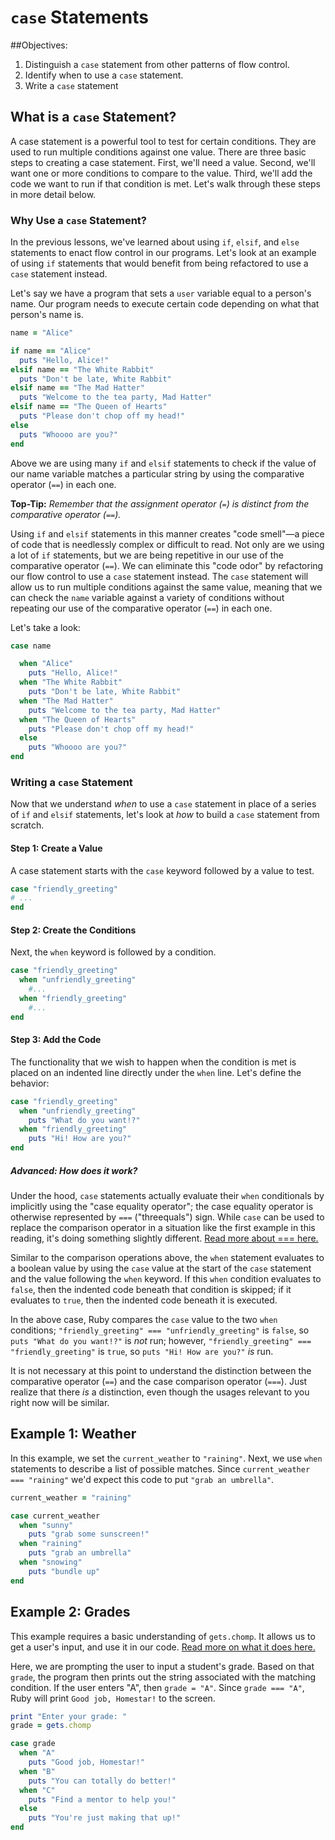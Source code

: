 # `case` Statements

##Objectives:

1. Distinguish a `case` statement from other patterns of flow control.
2. Identify when to use a `case` statement.
3. Write a `case` statement

## What is a `case` Statement?

A case statement is a powerful tool to test for certain conditions. They are used to run multiple conditions against one value. There are three basic steps to creating a case statement. First, we'll need a value. Second, we'll want one or more conditions to compare to the value. Third, we'll add the code we want to run if that condition is met. Let's walk through these steps in more detail below.

### Why Use a `case` Statement?

In the previous lessons, we've learned about using `if`, `elsif`, and `else` statements to enact flow control in our programs. Let's look at an example of using `if` statements that would benefit from being refactored to use a `case` statement instead. 

Let's say we have a program that sets a `user` variable equal to a person's name. Our program needs to execute certain code depending on what that person's name is. 

```ruby
name = "Alice"

if name == "Alice"
  puts "Hello, Alice!"
elsif name == "The White Rabbit"
  puts "Don't be late, White Rabbit"
elsif name == "The Mad Hatter"
  puts "Welcome to the tea party, Mad Hatter"
elsif name == "The Queen of Hearts"
  puts "Please don't chop off my head!"
else
  puts "Whoooo are you?"
end 

```

Above we are using many `if` and `elsif` statements to check if the value of our name variable matches a particular string by using the comparative operator (`==`) in each one. 

**Top-Tip:** *Remember that the assignment operator (*`=`*) is distinct from the comparative operator (*`==`*).*

Using `if` and `elsif` statements in this manner creates "code smell"—a piece of code that is needlessly complex or difficult to read. Not only are we using a lot of `if` statements, but we are being repetitive in our use of the comparative operator (`==`). We can eliminate this "code odor" by refactoring our flow control to use a `case` statement instead. The `case` statement will allow us to run multiple conditions against the same value, meaning that we can check the `name` variable against a variety of conditions without repeating our use of the comparative operator (`==`) in each one. 

Let's take a look: 

```ruby
case name 

  when "Alice"
    puts "Hello, Alice!"
  when "The White Rabbit"
    puts "Don't be late, White Rabbit"
  when "The Mad Hatter"
    puts "Welcome to the tea party, Mad Hatter"
  when "The Queen of Hearts"
    puts "Please don't chop off my head!"
  else 
    puts "Whoooo are you?"
end
```

### Writing a `case` Statement

Now that we understand *when* to use a `case` statement in place of a series of `if` and `elsif` statements, let's look at *how* to build a `case` statement from scratch. 

#### Step 1: Create a Value

A case statement starts with the `case` keyword followed by a value to test.

```ruby
case "friendly_greeting"
# ...
end
```

#### Step 2: Create the Conditions

Next, the `when` keyword is followed by a condition.

```ruby
case "friendly_greeting"
  when "unfriendly_greeting"
    #...
  when "friendly_greeting"
    #...
end
```

#### Step 3: Add the Code

The functionality that we wish to happen when the condition is met is placed on an indented line directly under the `when` line. Let's define the behavior:

```ruby
case "friendly_greeting"
  when "unfriendly_greeting"
    puts "What do you want!?"
  when "friendly_greeting"
    puts "Hi! How are you?"
end
```

##### Advanced: How does it work?

Under the hood, `case` statements actually evaluate their `when` conditionals by implicitly using the "case equality operator"; the case equality operator is otherwise represented by `===` ("threequals") sign. While `case` can be used to replace the comparison operator in a situation like the first example in this reading, it's doing something slightly different. [Read more about === here.](http://stackoverflow.com/questions/3422223/vs-in-ruby?lq=1)

Similar to the comparison operations above, the `when` statement evaluates to a boolean value by using the `case` value at the start of the `case` statement and the value following the `when` keyword. If this `when` condition evaluates to `false`, then the indented code beneath that condition is skipped; if it evaluates to `true`, then the indented code beneath it is executed.

In the above case, Ruby compares the `case` value to the two `when` conditions; `"friendly_greeting" === "unfriendly_greeting"` is `false`, so `puts "What do you want!?"` is *not* run; however, `"friendly_greeting" === "friendly_greeting"` is `true`, so `puts "Hi! How are you?"` *is* run.

It is not necessary at this point to understand the distinction between the comparative operator (`==`) and the case comparison operator (`===`). Just realize that there *is* a distinction, even though the usages relevant to you right now will be similar.

## Example 1: Weather

In this example, we set the `current_weather` to `"raining"`. Next, we use `when` statements to describe a list of possible matches. Since `current_weather === "raining"` we'd expect this code to put `"grab an umbrella"`.

```ruby
current_weather = "raining"

case current_weather
  when "sunny"
    puts "grab some sunscreen!"
  when "raining"
    puts "grab an umbrella"
  when "snowing"
    puts "bundle up"
end
```

## Example 2: Grades

This example requires a basic understanding of `gets.chomp`. It allows us to get a user's input, and use it in our code. [Read more on what it does here.](http://stackoverflow.com/questions/23193813/how-does-gets-and-gets-chomp-in-ruby-work)

Here, we are prompting the user to input a student's grade. Based on that `grade`, the program then prints out the string associated with the matching condition. If the user enters "A", then `grade = "A"`. Since `grade === "A"`, Ruby will print `Good job, Homestar!` to the screen. 

```ruby
print "Enter your grade: "
grade = gets.chomp

case grade
  when "A"
    puts "Good job, Homestar!"
  when "B"
    puts "You can totally do better!"
  when "C"
    puts "Find a mentor to help you!"
  else
    puts "You're just making that up!"
end
```
